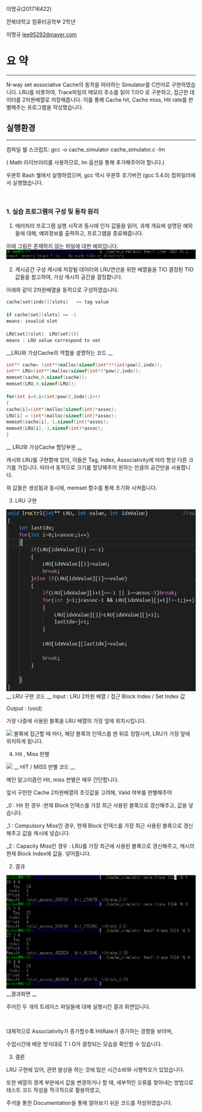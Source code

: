 이명규(201716422)

전북대학교 컴퓨터공학부 2학년

이명규 lee95292@naver.com

# 요   약
---

N-way set associative Cache의 동작을 따라하는 Simulator를 C언어로 구현하였습니다. LRU를 비롯하여, Trace파일의 메모리 주소를 읽어 T/I/O 로 구분하고, 접근한 데이터를 2차원배열로 저장해줍니다. 이를 통해 Cache hit, Cache miss, Hit rate를 판별해주는 프로그램을 작성했습니다.

## 실행환경

---

컴파일 쉘 스크립트: gcc -o cache_simulator cache_simulator.c -lm

( Math 라이브러리를 사용하므로, lm 옵션을 통해 추가해주어야 합니다.)

우분투 Bash 쉘에서 실행하였으며, gcc 역시 우분투 초기버전 (gcc 5.4.0) 컴파일러에서 실행했습니다.

 <br>
 
### 1.  실습 프로그램의 구성 및 동작 원리

1)	에러처리
프로그램 실행 시작과 동시에 인자 값들을 읽어, 과제 개요에 설명된 예외들에 대해, 예외정보를 출력하고, 프로그램을 종료해줍니다. 

아래 그림은 존재하지 않는 파일에 대한 예외입니다.
<img src="./img/err.PNG"/>

2)	캐시공간 구성
캐시에 저장될 데이터와 LRU연산을 위한 배열들을 TIO 결정된 TIO 값들을 참고하여, 가상 캐시의 공간을 결정합니다. 

아래와 같이 2차원배열을 동적으로 구성하였습니다.

```c
cache[set(indx)][slots]   <= tag value

if cache[set][slots] == -1              
means: invalid slot 

LRU[set][slot]  LRU[set][0] 
means : LRU value correspond to set
```

__LRU와 가상Cache의 역할을 설명하는 코드 __ 






```c
int** cache= (int**)malloc(sizeof(int*)*(int)pow(2,indx));
int** LRU=(int**)malloc(sizeof(int*)*pow(2,indx));
memset(cache,0,sizeof(cache));
memset(LRU,0,sizeof(LRU));

for(int i=0;i<(int)pow(2,indx);i++)
{
cache[i]=(int*)malloc(sizeof(int)*assoc);
LRU[i] = (int*)malloc(sizeof(int)*assoc);
memset(cache[i],-1,sizeof(int)*assoc);
memset(LRU[i],-1,sizeof(int)*assoc); 
}
```
 
 __ LRU와 가상Cache 할당부분 __

캐시와 LRU를 구현함에 있어, 이들은 Tag, Index, Associativity에 따라 항상 다른 크기를 가집니다. 따라서 동적으로 크기를 할당해주어 원하는 만큼의 공간만을 사용합니다.

위 값들은 생성됨과 동시에, memset 함수를 통해 초기화 시켜줍니다. 










3)	LRU 구현

<img src = "./img/lru.PNG"/> 
__ LRU 구현 코드 __
Input : 
LRU 2차원 배열 / 접근 Block Index / Set Index 값

Output : (void)

가장 나중에 사용된 블록을 LRU 배열의 가장 앞에 위치시킵니다.

 
<img src="./img/Untitled Diagram\(1\)"/>
블록에 접근할 때 마다, 해당 블록의 인덱스를 맨 뒤로 정렬시켜, LRU가 가장 앞에 위치하게 됩니다.









4)	Hit , Miss 판별

 <img src="./img/hitmiss.PNG"/>
__ HIT / MISS 판별 코드 __

메인 알고리즘인 Hit, miss 판별은 매우 간단합니다.
 
앞서 구현한 Cache 2차원배열의 초깃값을 고려해, Valid 여부를 판별해주어

_0 : Hit 한 경우 :현재 Block 인덱스를 가장 최근 사용된 블록으로 갱신해주고, 값을 넣습니다.

_1 : Compulsory Miss인 경우, 현재 Block 인덱스를 가장 최근 사용된 블록으로 갱신해주고 값을 캐시에 넣습니다.

_2 : Capacity Miss인 경우 : LRU를 가장 최근에 사용된 블록으로 갱신해주고, 캐시의 현재 Block Index에 값을. 넣어줍니다.








2. 결과
 
<img src="./img/res.PNG"/>
__결과화면 __

주어진 두 개의 트레이스 파일들에 대해 실행시킨 결과 화면입니다.

<br>

대체적으로 Associativity가 증가할수록 HitRate가 증가하는 경향을 보이며, 

수업시간에 배운 방식대로 T I O가 결정되는 모습을 확인할 수 있습니다.

3. 결론

LRU 구현에 있어, 관련 발상을 하는 것에 많은 시간소비와 시행착오가 있었습니다.

또한 배열의 경계 부분에서 값을 변경하거나 할 때, 세부적인 오류를 찾아내는 방법으로 테스트 코드 작성을 적극적으로 활용하였고, 

주석을 통한 Documentation을 통해 알아보기 쉬운 코드를 작성하였습니다.
